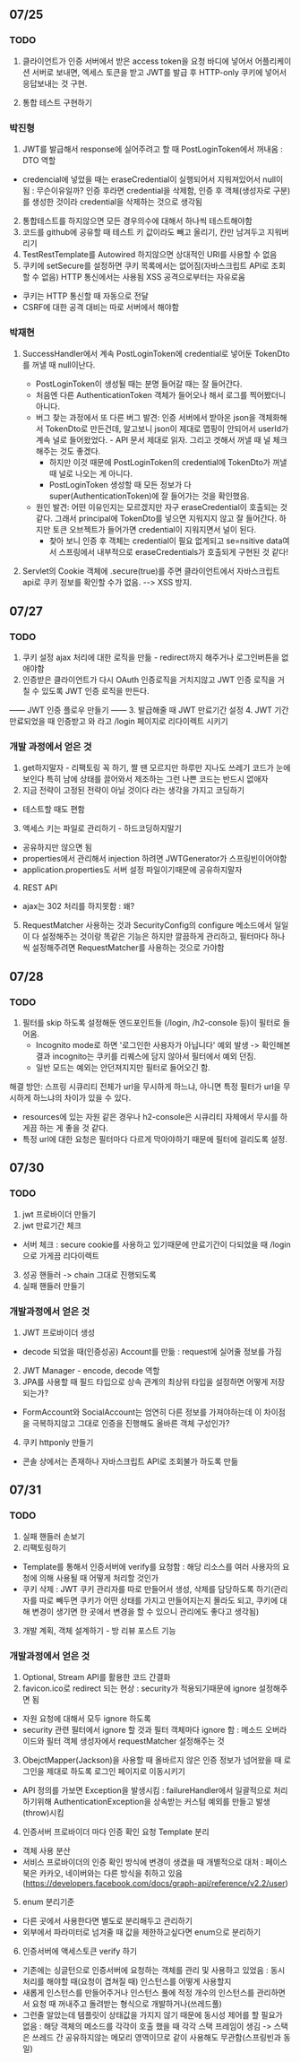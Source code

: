 ## 07/25
### TODO
1. 클라이언트가 인증 서버에서 받은 access token을 요청 바디에 넣어서 어플리케이션 서버로 보내면, 
엑세스 토큰을 받고 JWT를 발급 후 HTTP-only 쿠키에 넣어서 응답보내는 것 구현.

2. 통합 테스트 구현하기  

### 박진형
1. JWT를 발급해서 response에 실어주려고 할 때 PostLoginToken에서 꺼내옴 : DTO 역할
- credencial에 넣었을 때는 eraseCredential이 실행되어서 지워져있어서 null이 됨 : 무슨이유일까? 인증 후라면 credential을 삭제함, 인증 후 객체(생성자로 구분)를 생성한 것이라 credential을 삭제하는 것으로 생각됨

2. 통합테스트를 하지않으면 모든 경우의수에 대해서 하나씩 테스트해야함
3. 코드를 github에 공유할 때 테스트 키 값이라도 빼고 올리기, 칸만 남겨두고 지워버리기
4. TestRestTemplate를 Autowired 하지않으면 상대적인 URI를 사용할 수 없음
5. 쿠키에 setSecure를 설정하면 쿠키 목록에서는 없어짐(자바스크립트 API로 조회할 수 없음) HTTP 통신에서는 사용됨 XSS 공격으로부터는 자유로움
- 쿠키는 HTTP 통신할 때 자동으로 전달
- CSRF에 대한 공격 대비는 따로 서버에서 해야함
  
### 박재현
1. SuccessHandler에서 계속 PostLoginToken에 credential로 넣어둔 TokenDto를 꺼낼 때 null이난다.
	- PostLoginToken이 생성될 때는 분명 들어갈 때는 잘 들어간다.
	- 처음엔 다른 AuthenticationToken 객체가 들어오나 해서 로그를 찍어봤더니 아니다.
	- 버그 찾는 과정에서 또 다른 버그 발견: 인증 서버에서 받아온 json을 객체화해서 TokenDto로 만든건데, 알고보니 json이 제대로 맵핑이 안되어서 userId가 계속 널로 들어왔었다. - API 문서 제대로 읽자. 그리고 겟해서 꺼낼 때 널 체크 해주는 것도 좋겠다.
	    - 하지만 이것 때문에 PostLoginToken의 credential에 TokenDto가 꺼낼 때 널로 나오는 게 아니다. 
	    - PostLoginToken 생성할 때 모든 정보가 다 super(AuthenticationToken)에 잘 들어가는 것을 확인했음. 
	- 원인 발견: 어떤 이유인지는 모르겠지만 자구 eraseCredential이 호출되는 것 같다. 그래서 principal에 TokenDto를 넣으면 지워지지 않고 잘 들어간다. 하지만 토큰 오브젝트가 들어가면 credential이 지워지면서 널이 된다. 
	    - 찾아 보니 인증 후 객체는 credential이 필요 없게되고 se=nsitive data여서 스프링에서 내부적으로 eraseCredentials가 호출되게 구현된 것 같다!

2. Servlet의 Cookie 객체에 .secure(true)를 주면 클라이언트에서 자바스크립트 api로 쿠키 정보를 확인할 수가 없음. --> XSS 방지.

## 07/27
### TODO 
1. 쿠키 설정 ajax 처리에 대한 로직을 만듦 - redirect까지 해주거나 로그인버튼을 없애야함
2. 인증받은 클라이언트가 다시 OAuth 인증로직을 거치지않고 JWT 인증 로직을 거칠 수 있도록 JWT 인증 로직을 만든다.

—— JWT 인증 플로우 만들기 —— 
3. 발급해줄 때 JWT 만료기간 설정 
4. JWT 기간 만료되었을 때 인증받고 와 라고 /login 페이지로 리다이렉트 시키기

### 개발 과정에서 얻은 것
1. get하지말자 - 리팩토링 꼭 하기, 짤 땐 모르지만 하루만 지나도 쓰레기 코드가 눈에 보인다 특히 남에 상태를 끌어와서 제조하는 그런 나쁜 코드는 반드시 없애자
2. 지금 전략이 고정된 전략이 아닐 것이다 라는 생각을 가지고 코딩하기
- 테스트할 때도 편함

3. 액세스 키는 파일로 관리하기 - 하드코딩하지말기
- 공유하지만 않으면 됨
- properties에서 관리해서 injection 하려면 JWTGenerator가 스프링빈이어야함
- application.properties도 서버 설정 파일이기때문에 공유하지말자

4. REST API
- ajax는 302 처리를 하지못함 : 왜?

5. RequestMatcher 사용하는 것과 SecurityConfig의 configure 메소드에서 일일이 다 설정해주는 것이랑 똑같은 기능은 하지만 깔끔하게 관리하고, 필터마다 하나씩 설정해주려면 RequestMatcher를 사용하는 것으로 가야함

## 07/28
### TODO
1. 필터를 skip 하도록 설정해둔 엔드포인트들 (/login, /h2-console 등)이 필터로 들어옴.
    - Incognito mode로 하면 '로그인한 사용자가 아닙니다' 예외 발생 -> 확인해본 결과 incognito는 쿠키를 리퀘스에 담지 않아서 필터에서 예외 던짐.
    - 일반 모드는 예외는 안던져지지만 필터로 들어오긴 함.

해결 방안:
스프링 시큐리티 전체가 url을 무시하게 하느냐, 아니면 특정 필터가 url을 무시하게 하느냐의 차이가 있을 수 있다.
- resources에 있는 자원 같은 경우나 h2-console은 시큐리티 자체에서 무시를 하게끔 하는 게 좋을 것 같다.
- 특정 url에 대한 요청은 필터마다 다르게 막아야하기 때문에 필터에 걸리도록 설정.

## 07/30
### TODO 
1. jwt 프로바이더 만들기
2. jwt 만료기간 체크 
- 서버 체크 : secure cookie를 사용하고 있기때문에 만료기간이 다되었을 때 /login 으로 가게끔 리다이렉트

3. 성공 핸들러 -> chain 그대로 진행되도록
4. 실패 핸들러 만들기 

### 개발과정에서 얻은 것
1. JWT 프로바이더 생성
- decode 되었을 때(인증성공) Account를 만듦 : request에 실어줄 정보를 가짐

2. JWT Manager - encode, decode 역할
3. JPA를 사용할 때 필드 타입으로 상속 관계의 최상위 타입을 설정하면 어떻게 저장되는가?
- FormAccount와 SocialAccount는 엄연히 다른 정보를 가져야하는데 이 차이점을 극복하지않고 그대로 인증을 진행해도 올바른 객체 구성인가?

4. 쿠키 httponly 만들기
- 콘솔 상에서는 존재하나 자바스크립트 API로 조회불가 하도록 만듦


## 07/31
### TODO 
1. 실패 핸들러 손보기
2. 리팩토링하기
- Template를 통해서 인증서버에 verify를 요청함 : 해당 리소스를 여러 사용자의 요청에 의해 사용될 때 어떻게 처리할 것인가
- 쿠키 삭제 : JWT 쿠키 관리자를 따로 만들어서 생성, 삭제를 담당하도록 하기(관리자를 따로 빼두면 쿠키가 어떤 상태를 가지고 만들어지는지 몰라도 되고, 쿠키에 대해 변경이 생기면 한 곳에서 변경을 할 수 있으니 관리에도 좋다고 생각됨)

3. 개발 계획, 객체 설계하기 - 방 리뷰 포스트 기능

### 개발과정에서 얻은 것
1. Optional, Stream API를 활용한 코드 간결화
2. favicon.ico로 redirect 되는 현상 : security가 적용되기때문에 ignore 설정해주면 됨
- 자원 요청에 대해서 모두 ignore 하도록
- security 관련 필터에서 ignore 할 것과 필터 객체마다 ignore 함 : 메소드 오버라이드와 필터 객체 생성자에서 requestMatcher 설정해주는 것

3. ObejctMapper(Jackson)을 사용할 때 올바르지 않은 인증 정보가 넘어왔을 때 로그인을 제대로 하도록 로그인 페이지로 이동시키기
- API 정의를 가보면 Exception을 발생시킴 : failureHandler에서 일괄적으로 처리하기위해 AuthenticationException을 상속받는 커스텀 예외를 만들고 발생(throw)시킴

4. 인증서버 프로바이더 마다 인증 확인 요청 Template 분리
- 객체 사용 분산
- 서비스 프로바이더의 인증 확인 방식에 변경이 생겼을 때 개별적으로 대처 : 페이스북은 카카오, 네이버와는 다른 방식을 취하고 있음(https://developers.facebook.com/docs/graph-api/reference/v2.2/user)

5. enum 분리기준
- 다른 곳에서 사용한다면 별도로 분리해두고 관리하기
- 외부에서 파라미터로 넘겨줄 때 값을 제한하고싶다면 enum으로 분리하기

6. 인증서버에 액세스토큰 verify 하기
- 기존에는 싱글턴으로 인증서버에 요청하는 객체를 관리 및 사용하고 있었음 : 동시 처리를 해야할 때(요청이 겹쳐질 때) 인스턴스를 어떻게 사용할지
- 새롭게 인스턴스를 만들어주거나 인스턴스 풀에 적정 개수의 인스턴스를 관리하면서 요청 때 꺼내주고 돌려받는 형식으로 개발하거나(쓰레드풀)
- 그런줄 알았는데 템플릿이 상태값을 가지지 않기 때문에 동시성 제어를 할 필요가 없음 : 해당 객체의 메소드를 각각이 호출 했을 때 각각 스택 프레임이 생김 -> 스택은 쓰레드 간 공유하지않는 메모리 영역이므로 같이 사용해도 무관함(스프링빈과 동일)
